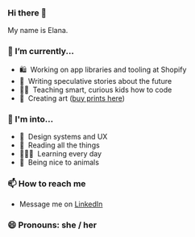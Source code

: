 ### Hi there 👋

My name is Elana.

### 🔭 I’m currently...
- 🛍 &nbsp;Working on app libraries and tooling at Shopify
- 📝 &nbsp;Writing speculative stories about the future
- 🧑‍🏫 &nbsp;Teaching smart, curious kids how to code
- 🎨 &nbsp;Creating art ([buy prints here](https://veryuniqueart.com/collections/elanas-art))

### 🤩 I'm into... 
- 💙 &nbsp;Design systems and UX
- 📖 &nbsp;Reading all the things
- 👩🏻‍🎓 &nbsp;Learning every day
- 🐷 &nbsp;Being nice to animals

### 📫 How to reach me
  - Message me on [LinkedIn](https://www.linkedin.com/in/elanalynn/)

### 😄 Pronouns: she / her
